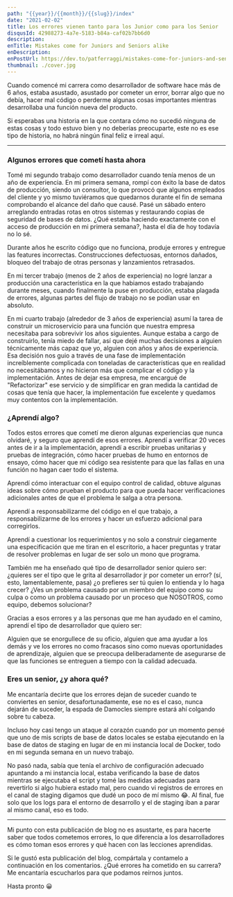 ```yaml
---
path: "{{year}}/{{month}}/{{slug}}/index"
date: "2021-02-02"
title: Los errores vienen tanto para los Junior como para los Senior
disqusId: 42988273-4a7e-5183-b84a-caf02b7bb6d0
description:
enTitle: Mistakes come for Juniors and Seniors alike
enDescription:
enPostUrl: https://dev.to/patferraggi/mistakes-come-for-juniors-and-seniors-alike-41de
thumbnail: ./cover.jpg
---
```



Cuando comencé mi carrera como desarrollador de software hace más de 6 años, estaba asustado, asustado por cometer un error, borrar algo que no debía, hacer mal código o perderme algunas cosas importantes mientras desarrollaba una función nueva del producto.

Si esperabas una historia en la que contara cómo no sucedió ninguna de estas cosas y todo estuvo bien y no deberías preocuparte, este no es ese tipo de historia, no habrá ningún final feliz e irreal aquí.

----

### Algunos errores que cometí hasta ahora

Tomé mi segundo trabajo como desarrollador cuando tenía menos de un año de experiencia. En mi primera semana, rompí con éxito la base de datos de producción, siendo un consultor, lo que provocó que algunos empleados del cliente y yo mismo tuviéramos que quedarnos durante el fin de semana comprobando el alcance del daño que causé. Pasé un sábado entero arreglando entradas rotas en otros sistemas y restaurando copias de seguridad de bases de datos. ¿Qué estaba haciendo exactamente con el acceso de producción en mi primera semana?, hasta el día de hoy todavía no lo sé.

Durante años he escrito código que no funciona, produje errores y entregue las features incorrectas. Construcciones defectuosas, entornos dañados, bloqueo del trabajo de otras personas y lanzamientos retrasados.

En mi tercer trabajo (menos de 2 años de experiencia) no logré lanzar a producción una característica en la que habiamos estado trabajando durante meses, cuando finalmente la puse en producción, estaba plagada de errores, algunas partes del flujo de trabajo no se podían usar en absoluto.

En mi cuarto trabajo (alrededor de 3 años de experiencia) asumí la tarea de construir un microservicio para una función que nuestra empresa necesitaba para sobrevivir los años siguientes.
Aunque estaba a cargo de construirlo, tenía miedo de fallar, así que dejé muchas decisiones a alguien técnicamente más capaz que yo, alguien con años y años de experiencia.
Esa decisión nos guio a través de una fase de implementación increíblemente complicada con toneladas de características que en realidad no necesitábamos y no hicieron más que complicar el código y la implementación. Antes de dejar esa empresa, me encargué de "Refactorizar" ese servicio y de simplificar en gran medida la cantidad de cosas que tenía que hacer, la implementación fue excelente y quedamos muy contentos con la implementación.

### ¿Aprendí algo?

Todos estos errores que cometí me dieron algunas experiencias que nunca olvidaré, y seguro que aprendí de esos errores. 
Aprendí a verificar 20 veces antes de ir a la implementación, aprendí a escribir pruebas unitarias y pruebas de integración, cómo hacer pruebas de humo en entornos de ensayo, cómo hacer que mi código sea resistente para que las fallas en una función no hagan caer todo el sistema.

Aprendí cómo interactuar con el equipo control de calidad, obtuve algunas ideas sobre cómo prueban el producto para que pueda hacer verificaciones adicionales antes de que el problema le salga a otra persona.

Aprendí a responsabilizarme del código en el que trabajo, a responsabilizarme de los errores y hacer un esfuerzo adicional para corregirlos.

Aprendí a cuestionar los requerimientos y no solo a construir ciegamente una especificación que me tiran en el escritorio, a hacer preguntas y tratar de resolver problemas en lugar de ser solo un mono que programa.

También me ha enseñado qué tipo de desarrollador senior quiero ser: 
¿quieres ser el tipo que le grita al desarrollador jr por cometer un error? (sí, esto, lamentablemente, pasa) 
¿o prefieres ser tú quien lo entienda y lo haga crecer? 
¿Ves un problema causado por un miembro del equipo como su culpa o como un problema causado por un proceso que NOSOTROS, como equipo, debemos solucionar?

Gracias a esos errores y a las personas que me han ayudado en el camino, aprendí el tipo de desarrollador que quiero ser:

Alguien que se enorgullece de su oficio, alguien que ama ayudar a los demás y ve los errores no como fracasos sino como nuevas oportunidades de aprendizaje, alguien que se preocupa deliberadamente de asegurarse de que las funciones se entreguen a tiempo con la calidad adecuada.

### Eres un senior, ¿y ahora qué?

Me encantaría decirte que los errores dejan de suceder cuando te conviertes en senior, desafortunadamente, ese no es el caso, nunca dejarán de suceder, la espada de Damocles siempre estará ahí colgando sobre tu cabeza.

Incluso hoy casi tengo un ataque al corazón cuando por un momento pensé que uno de mis scripts de base de datos locales se estaba ejecutando en la base de datos de staging en lugar de en mi instancia local de Docker, todo en mi segunda semana en un nuevo trabajo.

No pasó nada, sabía que tenía el archivo de configuración adecuado apuntando a mi instancia local, estaba verificando la base de datos mientras se ejecutaba el script y tomé las medidas adecuadas para revertirlo si algo hubiera estado mal, pero cuando vi registros de errores en el canal de staging digamos que dudé un poco de mí mismo 😂. Al final, fue solo que los logs para el entorno de desarrollo y el de staging iban a parar al mismo canal, eso es todo.

-----

Mi punto con esta publicación de blog no es asustarte, es para hacerte saber que todos cometemos errores, lo que diferencia a los desarrolladores es cómo toman esos errores y qué hacen con las lecciones aprendidas.

Si le gustó esta publicación del blog, compártala y contamelo a continuación en los comentarios. ¿Qué errores ha cometido en su carrera? Me encantaría escucharlos para que podamos reírnos juntos.

Hasta pronto &#128512;
